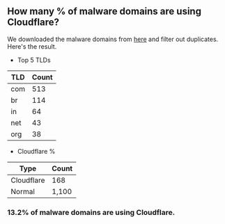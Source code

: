 ## How many % of malware domains are using Cloudflare?


We downloaded the malware domains from [here](https://urlhaus.abuse.ch) and filter out duplicates.
Here's the result.


[//]: # (start replacement)


- Top 5 TLDs

| TLD | Count |
| --- | --- |
| com | 513 |
| br | 114 |
| in | 64 |
| net | 43 |
| org | 38 |


- Cloudflare %

| Type | Count |
| --- | --- |
| Cloudflare | 168 |
| Normal | 1,100 |


### 13.2% of malware domains are using Cloudflare.